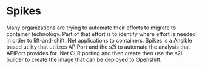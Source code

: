 # Spikes
Many organizations are trying to automate their efforts to migrate to container technology. Part of that effort is to identify where effort is needed in order to lift-and-shift .Net applications to containers.  Spikes is a Ansible based utility that utilizes APIPort and the s2i to automate the analysis that APIPort provides for .Net CLR porting and then create then use the s2i builder to create the image that can be deployed to Openshift.


